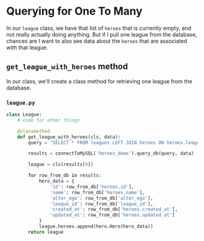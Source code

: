 # Querying for One To Many

In our `league` class, we have that list of `heroes` that is currently empty, and not really actually doing anything. But if I pull one league from the database, chances are I want to also see data about the `heroes` that are associated with that league.

## `get_league_with_heroes` method

In our class, we'll create a class method for retrieving one league from the database. 


### `league.py`
```py
class League:
    # code for other things

    @classmethod
    def get_league_with_heroes(cls, data):
        query = "SELECT * FROM leagues LEFT JOIN heroes ON heroes.league_id = leagues.id WHERE leagues.id = %(id)s;"

        results = connectToMySQL('heroes_demo').query_db(query, data) 

        league = cls(results[0])

        for row_from_db in results:
            hero_data = {
                'id': row_from_db['heroes.id'],
                'name': row_from_db['heroes.name'],
                'alter_ego': row_from_db['alter_ego'],
                'league_id': row_from_db['league_id'],
                'created_at': row_from_db['heroes.created_at'],
                'updated_at': row_from_db['heroes.updated_at']
            }
            league.heroes.append(hero.Hero(hero_data))
        return league
```